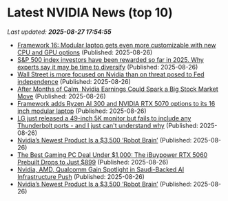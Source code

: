 # Latest NVIDIA News (top 10)
_Last updated: **2025-08-27 17:54:55**_

- [Framework 16: Modular laptop gets even more customizable with new CPU and GPU options](https://www.notebookcheck.net/Framework-16-Modular-laptop-gets-even-more-customizable-with-new-CPU-and-GPU-options.1097343.0.html) (Published: 2025-08-26)
- [S&P 500 index investors have been rewarded so far in 2025. Why experts say it may be time to diversify](https://www.cnbc.com/2025/08/26/sp-500-index-diversify.html) (Published: 2025-08-26)
- [Wall Street is more focused on Nvidia than on threat posed to Fed independence](https://biztoc.com/x/4a41710c14e0847d) (Published: 2025-08-26)
- [After Months of Calm, Nvidia Earnings Could Spark a Big Stock Market Move](https://www.investopedia.com/after-months-of-calm-nvidia-earnings-could-spark-a-big-stock-market-move-11797843) (Published: 2025-08-26)
- [Framework adds Ryzen AI 300 and NVIDIA RTX 5070 options to its 16 inch modular laptop](https://liliputing.com/framework-adds-ryzen-ai-300-and-nvidia-rtx-5070-options-to-its-16-inch-modular-laptop/) (Published: 2025-08-26)
- [LG just released a 49-inch 5K monitor but fails to include any Thunderbolt ports - and I just can't understand why](https://www.techradar.com/pro/lg-just-released-a-49-inch-5k-monitor-but-fails-to-include-any-thunderbolt-ports-and-i-just-cant-understand-why) (Published: 2025-08-26)
- [Nvidia’s Newest Product Is a $3,500 ‘Robot Brain’](https://biztoc.com/x/0f364f2a4226ac53) (Published: 2025-08-26)
- [The Best Gaming PC Deal Under $1,000: The iBuypower RTX 5060 Prebuilt Drops to Just $899](https://www.ign.com/articles/ibuypower-element-rtx-5060-gaming-pc-deal-intel-gamer-days-sale) (Published: 2025-08-26)
- [Nvidia, AMD, Qualcomm Gain Spotlight in Saudi-Backed AI Infrastructure Push](https://consent.yahoo.com/v2/collectConsent?sessionId=1_cc-session_8a644d1c-8949-4864-a957-244a089c20f2) (Published: 2025-08-26)
- [Nvidia’s Newest Product Is a $3,500 ‘Robot Brain’](https://observer.com/2025/08/nvidias-newest-product-robot-brain/) (Published: 2025-08-26)
